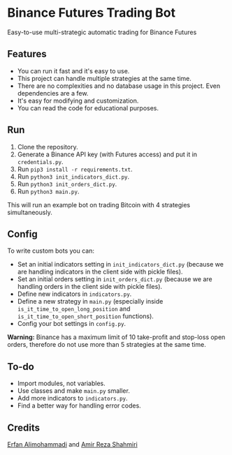 # Binance Futures Trading Bot

Easy-to-use multi-strategic automatic trading for Binance Futures

## Features

- You can run it fast and it's easy to use.
- This project can handle multiple strategies at the same time.
- There are no complexities and no database usage in this project. Even dependencies are a few.
- It's easy for modifying and customization.
- You can read the code for educational purposes.

## Run

1. Clone the repository.
2. Generate a Binance API key (with Futures access) and put it in `credentials.py`.
3. Run `pip3 install -r requirements.txt`.
4. Run `python3 init_indicators_dict.py`.
5. Run `python3 init_orders_dict.py`.
6. Run `python3 main.py`.

This will run an example bot on trading Bitcoin with 4 strategies simultaneously. 

## Config

To write custom bots you can:

- Set an initial indicators setting in `init_indicators_dict.py` (because we are handling indicators in the client side with pickle files).
- Set an initial orders setting in `init_orders_dict.py` (because we are handling orders in the client side with pickle files).
- Define new indicators in `indicators.py`.
- Define a new strategy in `main.py` (especially inside `is_it_time_to_open_long_position` and `is_it_time_to_open_short_position` functions).
- Config your bot settings in `config.py`.

**Warning:** Binance has a maximum limit of 10 take-profit and stop-loss open orders, therefore do not use more than 5 strategies at the same time.

## To-do

- Import modules, not variables.
- Use classes and make `main.py` smaller.
- Add more indicators to `indicators.py`.
- Find a better way for handling error codes.

## Credits

[Erfan Alimohammadi](https://github.com/Erfaniaa) and [Amir Reza Shahmiri](https://github.com/Amirrezashahmiri)

